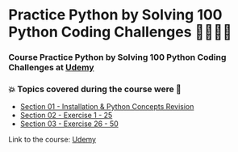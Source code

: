# Practice Python by Solving 100 Python Coding Challenges 👨‍💻🐍🤖
### Course Practice Python by Solving 100 Python Coding Challenges at [Udemy](https://www.udemy.com/course/python-100-challenges/)
### :boom: Topics covered during the course were :rocket:
- [Section 01 - Installation & Python Concepts Revision](https://github.com/romulovieira777/Practice_Python_by_Solving_100_Python_Coding_Challenges/tree/main/Section_01_Installation_%26_Python_Concepts_Revision)
- [Section 02 - Exercise 1 - 25](https://github.com/romulovieira777/Practice_Python_by_Solving_100_Python_Coding_Challenges/tree/main/Section_02_Exercise_1_25)
- [Section 03 - Exercise 26 - 50]()

Link to the course: [Udemy](https://www.udemy.com/course/python-100-challenges/)
